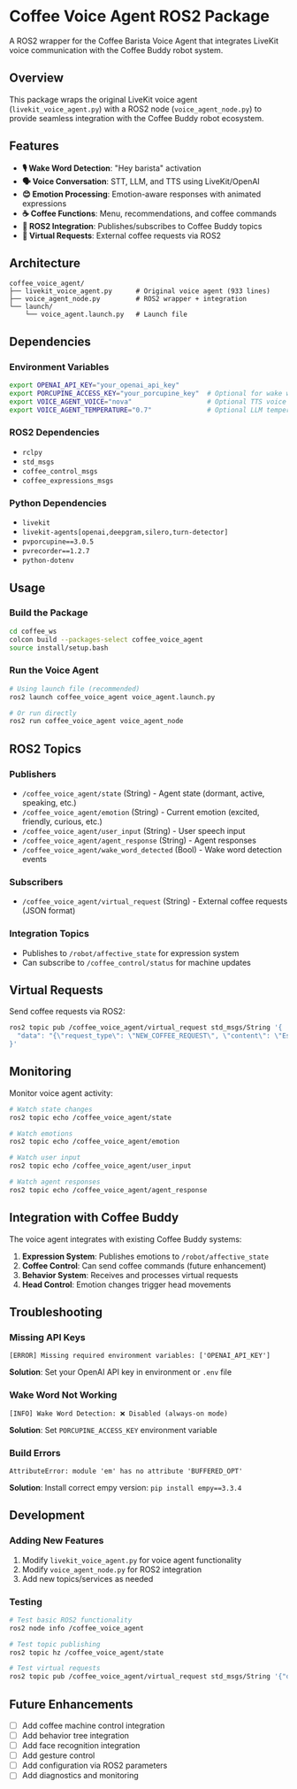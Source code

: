 # Coffee Voice Agent ROS2 Package

A ROS2 wrapper for the Coffee Barista Voice Agent that integrates LiveKit voice communication with the Coffee Buddy robot system.

## Overview

This package wraps the original LiveKit voice agent (`livekit_voice_agent.py`) with a ROS2 node (`voice_agent_node.py`) to provide seamless integration with the Coffee Buddy robot ecosystem.

## Features

- **🎙️ Wake Word Detection**: "Hey barista" activation
- **🗣️ Voice Conversation**: STT, LLM, and TTS using LiveKit/OpenAI
- **😊 Emotion Processing**: Emotion-aware responses with animated expressions
- **☕ Coffee Functions**: Menu, recommendations, and coffee commands
- **🤖 ROS2 Integration**: Publishes/subscribes to Coffee Buddy topics
- **🔗 Virtual Requests**: External coffee requests via ROS2

## Architecture

```
coffee_voice_agent/
├── livekit_voice_agent.py      # Original voice agent (933 lines)
├── voice_agent_node.py         # ROS2 wrapper + integration
└── launch/
    └── voice_agent.launch.py   # Launch file
```

## Dependencies

### Environment Variables
```bash
export OPENAI_API_KEY="your_openai_api_key"
export PORCUPINE_ACCESS_KEY="your_porcupine_key"  # Optional for wake word
export VOICE_AGENT_VOICE="nova"                   # Optional TTS voice
export VOICE_AGENT_TEMPERATURE="0.7"              # Optional LLM temperature
```

### ROS2 Dependencies
- `rclpy`
- `std_msgs`
- `coffee_control_msgs`
- `coffee_expressions_msgs`

### Python Dependencies
- `livekit`
- `livekit-agents[openai,deepgram,silero,turn-detector]`
- `pvporcupine==3.0.5`
- `pvrecorder==1.2.7`
- `python-dotenv`

## Usage

### Build the Package
```bash
cd coffee_ws
colcon build --packages-select coffee_voice_agent
source install/setup.bash
```

### Run the Voice Agent
```bash
# Using launch file (recommended)
ros2 launch coffee_voice_agent voice_agent.launch.py

# Or run directly
ros2 run coffee_voice_agent voice_agent_node
```

## ROS2 Topics

### Publishers
- `/coffee_voice_agent/state` (String) - Agent state (dormant, active, speaking, etc.)
- `/coffee_voice_agent/emotion` (String) - Current emotion (excited, friendly, curious, etc.)
- `/coffee_voice_agent/user_input` (String) - User speech input
- `/coffee_voice_agent/agent_response` (String) - Agent responses
- `/coffee_voice_agent/wake_word_detected` (Bool) - Wake word detection events

### Subscribers
- `/coffee_voice_agent/virtual_request` (String) - External coffee requests (JSON format)

### Integration Topics
- Publishes to `/robot/affective_state` for expression system
- Can subscribe to `/coffee_control/status` for machine updates

## Virtual Requests

Send coffee requests via ROS2:

```bash
ros2 topic pub /coffee_voice_agent/virtual_request std_msgs/String '{
  "data": "{\"request_type\": \"NEW_COFFEE_REQUEST\", \"content\": \"Espresso\", \"priority\": \"normal\"}"
}'
```

## Monitoring

Monitor voice agent activity:

```bash
# Watch state changes
ros2 topic echo /coffee_voice_agent/state

# Watch emotions
ros2 topic echo /coffee_voice_agent/emotion

# Watch user input
ros2 topic echo /coffee_voice_agent/user_input

# Watch agent responses  
ros2 topic echo /coffee_voice_agent/agent_response
```

## Integration with Coffee Buddy

The voice agent integrates with existing Coffee Buddy systems:

1. **Expression System**: Publishes emotions to `/robot/affective_state`
2. **Coffee Control**: Can send coffee commands (future enhancement)
3. **Behavior System**: Receives and processes virtual requests
4. **Head Control**: Emotion changes trigger head movements

## Troubleshooting

### Missing API Keys
```
[ERROR] Missing required environment variables: ['OPENAI_API_KEY']
```
**Solution**: Set your OpenAI API key in environment or `.env` file

### Wake Word Not Working
```
[INFO] Wake Word Detection: ❌ Disabled (always-on mode)
```
**Solution**: Set `PORCUPINE_ACCESS_KEY` environment variable

### Build Errors
```
AttributeError: module 'em' has no attribute 'BUFFERED_OPT'
```
**Solution**: Install correct empy version: `pip install empy==3.3.4`

## Development

### Adding New Features
1. Modify `livekit_voice_agent.py` for voice agent functionality
2. Modify `voice_agent_node.py` for ROS2 integration
3. Add new topics/services as needed

### Testing
```bash
# Test basic ROS2 functionality
ros2 node info /coffee_voice_agent

# Test topic publishing
ros2 topic hz /coffee_voice_agent/state

# Test virtual requests
ros2 topic pub /coffee_voice_agent/virtual_request std_msgs/String '{"data": "test"}'
```

## Future Enhancements

- [ ] Add coffee machine control integration
- [ ] Add behavior tree integration  
- [ ] Add face recognition integration
- [ ] Add gesture control
- [ ] Add configuration via ROS2 parameters
- [ ] Add diagnostics and monitoring 